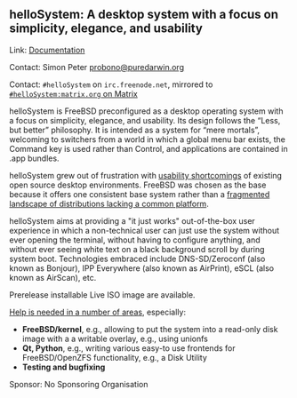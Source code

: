 ## helloSystem: A desktop system with a focus on simplicity, elegance, and usability ##

Link:	 [Documentation](https://hellosystem.github.io/docs/)

Contact: Simon Peter <probono@puredarwin.org>

Contact: `#helloSystem` on `irc.freenode.net`, mirrored to [`#helloSystem:matrix.org` on Matrix](https://matrix.to/#/%23helloSystem:matrix.org?via=matrix.org)

helloSystem is FreeBSD preconfigured as a desktop operating system 
with a focus on simplicity, elegance, and usability. 
Its design follows the “Less, but better” philosophy.
It is intended as a system for “mere mortals”, welcoming to switchers
from a world in which a global menu bar exists, the Command key is used
rather than Control, and applications are contained in .app bundles.

helloSystem grew out of frustration with [usability shortcomings](https://medium.com/@probonopd/make-it-simple-linux-desktop-usability-part-1-5fa0fb369b42) of existing open source
desktop environments. FreeBSD was chosen as the base because it offers
one consistent base system rather than a [fragmented landscape of distributions lacking a common platform](https://media.ccc.de/v/ASG2018-174-2018_desktop_linux_platform_issues).

helloSystem aims at providing a "it just works" out-of-the-box user experience
in which a non-technical user can just use the system without ever opening
the terminal, without having to configure anything, and without ever seeing
white text on a black background scroll by during system boot. Technologies embraced
include DNS-SD/Zeroconf (also known as Bonjour), IPP Everywhere (also known as AirPrint),
eSCL (also known as AirScan), etc.

Prerelease installable Live ISO image are available.

[Help is needed in a number of areas](https://github.com/helloSystem/hello/blob/master/CONTRIBUTING.md), especially:

  * __FreeBSD/kernel__, e.g., allowing to put the system into a read-only disk image with a a writable overlay, e.g., using unionfs
  * __Qt, Python__, e.g., writing various easy-to use frontends for FreeBSD/OpenZFS functionality, e.g., a Disk Utility
  * __Testing and bugfixing__

Sponsor: No Sponsoring Organisation
